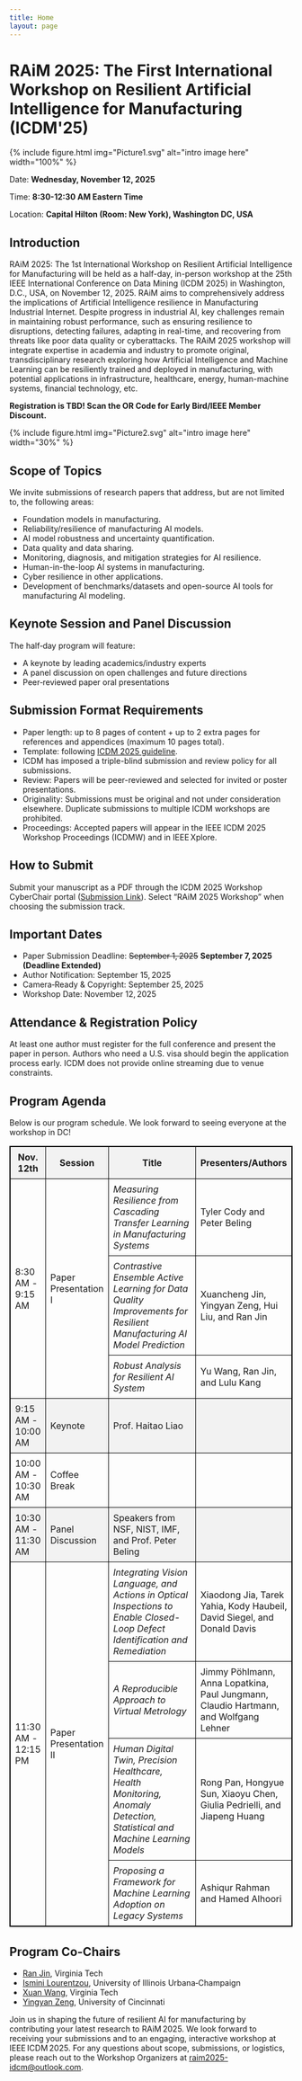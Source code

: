 ```yaml
---
title: Home
layout: page
---
```


# RAiM 2025: The First International Workshop on Resilient Artificial Intelligence for Manufacturing (ICDM'25)

{% include figure.html img="Picture1.svg" alt="intro image here" width="100%" %}

Date: **Wednesday, November 12, 2025**

Time: **8:30-12:30 AM Eastern Time**

Location: **Capital Hilton (Room: New York), Washington DC, USA**

## Introduction
RAiM 2025: The 1st International Workshop on Resilient Artificial Intelligence for Manufacturing will be held as a half-day, in-person workshop at the 25th IEEE International Conference on Data Mining (ICDM 2025) in Washington, D.C., USA, on November 12, 2025. RAiM aims to comprehensively address the implications of Artificial Intelligence resilience in Manufacturing Industrial Internet. Despite progress in industrial AI, key challenges remain in maintaining robust performance, such as ensuring resilience to disruptions, detecting failures, adapting in real-time, and recovering from threats like poor data quality or cyberattacks. The RAiM 2025 workshop will integrate expertise in academia and industry to promote original, transdisciplinary research exploring how Artificial Intelligence and Machine Learning can be resiliently trained and deployed in manufacturing, with potential applications in infrastructure, healthcare, energy, human-machine systems, financial technology, etc.

**Registration is TBD! Scan the OR Code for Early Bird/IEEE Member Discount.**

{% include figure.html img="Picture2.svg" alt="intro image here" width="30%" %}

## Scope of Topics
We invite submissions of research papers that address, but are not limited to, the following areas:

- Foundation models in manufacturing.
- Reliability/resilience of manufacturing AI models.
- AI model robustness and uncertainty quantification.
- Data quality and data sharing.
- Monitoring, diagnosis, and mitigation strategies for AI resilience.
- Human-in-the-loop AI systems in manufacturing.
- Cyber resilience in other applications.
- Development of benchmarks/datasets and open-source AI tools for manufacturing AI modeling.

## Keynote Session and Panel Discussion
The half‑day program will feature:

- A keynote by leading academics/industry experts
- A panel discussion on open challenges and future directions
- Peer‑reviewed paper oral presentations

## Submission Format Requirements
- Paper length: up to 8 pages of content + up to 2 extra pages for references and appendices (maximum 10 pages total).
- Template: following [ICDM 2025 guideline](https://www3.cs.stonybrook.edu/~icdm2025/cfp.html).
- ICDM has imposed a triple-blind submission and review policy for all submissions.
- Review: Papers will be peer-reviewed and selected for invited or poster presentations.
- Originality: Submissions must be original and not under consideration elsewhere. Duplicate submissions to multiple ICDM workshops are prohibited.
- Proceedings: Accepted papers will appear in the IEEE ICDM 2025 Workshop Proceedings (ICDMW) and in IEEE Xplore. 

## How to Submit
Submit your manuscript as a PDF through the ICDM 2025 Workshop CyberChair portal ([Submission Link](https://www.wi-lab.com/cyberchair/2025/icdm25/scripts/ws_submit.php?subarea=S)). Select “RAiM 2025 Workshop” when choosing the submission track.

## Important Dates 
-	Paper Submission Deadline: ~~September 1, 2025~~ **September 7, 2025 (Deadline Extended)**
-	Author Notification: September 15, 2025
-	Camera‑Ready & Copyright: September 25, 2025
-	Workshop Date: November 12, 2025

## Attendance & Registration Policy
At least one author must register for the full conference and present the paper in person. Authors who need a U.S. visa should begin the application process early. ICDM does not provide online streaming due to venue constraints.

## Program Agenda
Below is our program schedule. We look forward to seeing everyone at the workshop in DC!

<table style="table-layout: fixed; width: 100%; border: 1px solid black; border-collapse: collapse; margin-bottom: 32px;">
  <thead>
    <tr>
      <th style="width: 12%; border: 1px solid black; padding: 8px; text-align: center; background-color: #f2f2f2;">Nov. 12th</th>
      <th style="width: 15%; border: 1px solid black; padding: 8px; text-align: center; background-color: #f2f2f2;">Session</th>
      <th style="width: 48%; border: 1px solid black; padding: 8px; text-align: center; background-color: #f2f2f2;">Title</th>
      <th style="width: 25%; border: 1px solid black; padding: 8px; text-align: center; background-color: #f2f2f2;">Presenters/Authors</th>
    </tr>
  </thead>
  <tbody>
    <!-- Paper Presentation I -->
    <tr>
      <td style="border: 1px solid black; padding: 8px;" rowspan="3">8:30 AM - 9:15 AM</td>
      <td style="border: 1px solid black; padding: 8px;" rowspan="3">Paper Presentation I</td>
      <td style="border: 1px solid black; padding: 8px;"><i>Measuring Resilience from Cascading Transfer Learning in Manufacturing Systems</i></td>
      <td style="border: 1px solid black; padding: 8px;">Tyler Cody and Peter Beling</td>
    </tr>
    <tr>
      <td style="border: 1px solid black; padding: 8px;"><i>Contrastive Ensemble Active Learning for Data Quality Improvements for Resilient Manufacturing AI Model Prediction</i></td>
      <td style="border: 1px solid black; padding: 8px;">Xuancheng Jin, Yingyan Zeng, Hui Liu, and Ran Jin</td>
    </tr>
    <tr>
      <td style="border: 1px solid black; padding: 8px;"><i>Robust Analysis for Resilient AI System</i></td>
      <td style="border: 1px solid black; padding: 8px;">Yu Wang, Ran Jin, and Lulu Kang</td>
    </tr>
    <!-- Keynote -->
    <tr>
      <td style="border: 1px solid black; padding: 8px; background-color: #f2f2f2;">9:15 AM - 10:00 AM</td>
      <td style="border: 1px solid black; padding: 8px; background-color: #f2f2f2;">Keynote</td>
      <td style="border: 1px solid black; padding: 8px; background-color: #f2f2f2;">Prof. Haitao Liao</td>
      <td style="border: 1px solid black; padding: 8px; background-color: #f2f2f2;">&nbsp;</td>
    </tr>
    <!-- Coffee Break -->
    <tr>
      <td style="border: 1px solid black; padding: 8px;">10:00 AM - 10:30 AM</td>
      <td style="border: 1px solid black; padding: 8px;">Coffee Break</td>
      <td style="border: 1px solid black; padding: 8px;">&nbsp;</td>
      <td style="border: 1px solid black; padding: 8px;">&nbsp;</td>
    </tr>
    <!-- Panel Discussion -->
    <tr>
      <td style="border: 1px solid black; padding: 8px; background-color: #f2f2f2;">10:30 AM - 11:30 AM</td>
      <td style="border: 1px solid black; padding: 8px; background-color: #f2f2f2;">Panel Discussion</td>
      <td style="border: 1px solid black; padding: 8px; background-color: #f2f2f2;">Speakers from NSF, NIST, IMF, and Prof. Peter Beling</td>
      <td style="border: 1px solid black; padding: 8px; background-color: #f2f2f2;">&nbsp;</td>
    </tr>
    <!-- Paper Presentation II -->
    <tr>
      <td style="border: 1px solid black; padding: 8px;" rowspan="4">11:30 AM - 12:15 PM</td>
      <td style="border: 1px solid black; padding: 8px;" rowspan="4">Paper Presentation II</td>
      <td style="border: 1px solid black; padding: 8px;"><i>Integrating Vision Language, and Actions in Optical Inspections to Enable Closed-Loop Defect Identification and Remediation</i></td>
      <td style="border: 1px solid black; padding: 8px;">Xiaodong Jia, Tarek Yahia, Kody Haubeil, David Siegel, and Donald Davis</td>
    </tr>
    <tr>
      <td style="border: 1px solid black; padding: 8px;"><i>A Reproducible Approach to Virtual Metrology</i></td>
      <td style="border: 1px solid black; padding: 8px;">Jimmy Pöhlmann, Anna Lopatkina, Paul Jungmann, Claudio Hartmann, and Wolfgang Lehner</td>
    </tr>
    <tr>
      <td style="border: 1px solid black; padding: 8px;"><i>Human Digital Twin, Precision Healthcare, Health Monitoring, Anomaly Detection, Statistical and Machine Learning Models</i></td>
      <td style="border: 1px solid black; padding: 8px;">Rong Pan, Hongyue Sun, Xiaoyu Chen, Giulia Pedrielli, and Jiapeng Huang</td>
    </tr>
    <tr>
      <td style="border: 1px solid black; padding: 8px;"><i>Proposing a Framework for Machine Learning Adoption on Legacy Systems</i></td>
      <td style="border: 1px solid black; padding: 8px;">Ashiqur Rahman and Hamed Alhoori</td>
    </tr>
  </tbody>
</table>


## Program Co-Chairs
- [Ran Jin](https://sites.google.com/a/vt.edu/ran-jin/), Virginia Tech
- [Ismini Lourentzou](https://isminoula.github.io/), University of Illinois Urbana‑Champaign
- [Xuan Wang](https://xuanwang91.github.io/), Virginia Tech
- [Yingyan Zeng](https://yyzeng43.github.io/), University of Cincinnati

Join us in shaping the future of resilient AI for manufacturing by contributing your latest research to RAiM 2025. We look forward to receiving your submissions and to an engaging, interactive workshop at IEEE ICDM 2025. For any questions about scope, submissions, or logistics, please reach out to the Workshop Organizers at [raim2025-idcm@outlook.com](mailto:raim2025-idcm@outlook.com).

